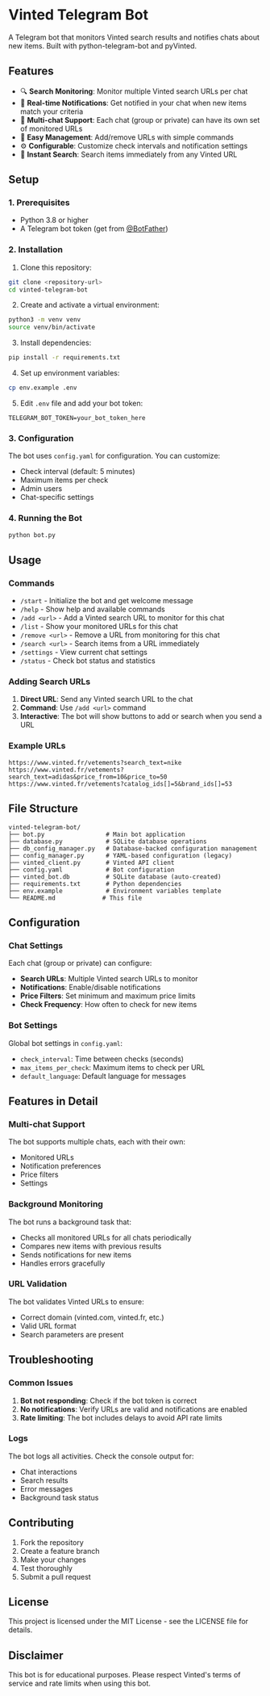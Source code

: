 # Vinted Telegram Bot

A Telegram bot that monitors Vinted search results and notifies chats about new items. Built with python-telegram-bot and pyVinted.

## Features

- 🔍 **Search Monitoring**: Monitor multiple Vinted search URLs per chat
- 🔔 **Real-time Notifications**: Get notified in your chat when new items match your criteria
- 👥 **Multi-chat Support**: Each chat (group or private) can have its own set of monitored URLs
- 📱 **Easy Management**: Add/remove URLs with simple commands
- ⚙️ **Configurable**: Customize check intervals and notification settings
- 🔎 **Instant Search**: Search items immediately from any Vinted URL

## Setup

### 1. Prerequisites

- Python 3.8 or higher
- A Telegram bot token (get from [@BotFather](https://t.me/BotFather))

### 2. Installation

1. Clone this repository:
```bash
git clone <repository-url>
cd vinted-telegram-bot
```

2. Create and activate a virtual environment:
```bash
python3 -m venv venv
source venv/bin/activate
```

3. Install dependencies:
```bash
pip install -r requirements.txt
```

4. Set up environment variables:
```bash
cp env.example .env
```

5. Edit `.env` file and add your bot token:
```
TELEGRAM_BOT_TOKEN=your_bot_token_here
```

### 3. Configuration

The bot uses `config.yaml` for configuration. You can customize:

- Check interval (default: 5 minutes)
- Maximum items per check
- Admin users
- Chat-specific settings

### 4. Running the Bot

```bash
python bot.py
```

## Usage

### Commands

- `/start` - Initialize the bot and get welcome message
- `/help` - Show help and available commands
- `/add <url>` - Add a Vinted search URL to monitor for this chat
- `/list` - Show your monitored URLs for this chat
- `/remove <url>` - Remove a URL from monitoring for this chat
- `/search <url>` - Search items from a URL immediately
- `/settings` - View current chat settings
- `/status` - Check bot status and statistics

### Adding Search URLs

1. **Direct URL**: Send any Vinted search URL to the chat
2. **Command**: Use `/add <url>` command
3. **Interactive**: The bot will show buttons to add or search when you send a URL

### Example URLs

```
https://www.vinted.fr/vetements?search_text=nike
https://www.vinted.fr/vetements?search_text=adidas&price_from=10&price_to=50
https://www.vinted.fr/vetements?catalog_ids[]=5&brand_ids[]=53
```

## File Structure

```
vinted-telegram-bot/
├── bot.py                 # Main bot application
├── database.py            # SQLite database operations
├── db_config_manager.py   # Database-backed configuration management
├── config_manager.py      # YAML-based configuration (legacy)
├── vinted_client.py       # Vinted API client
├── config.yaml            # Bot configuration
├── vinted_bot.db          # SQLite database (auto-created)
├── requirements.txt       # Python dependencies
├── env.example            # Environment variables template
└── README.md             # This file
```

## Configuration

### Chat Settings

Each chat (group or private) can configure:
- **Search URLs**: Multiple Vinted search URLs to monitor
- **Notifications**: Enable/disable notifications
- **Price Filters**: Set minimum and maximum price limits
- **Check Frequency**: How often to check for new items

### Bot Settings

Global bot settings in `config.yaml`:
- `check_interval`: Time between checks (seconds)
- `max_items_per_check`: Maximum items to check per URL
- `default_language`: Default language for messages

## Features in Detail

### Multi-chat Support

The bot supports multiple chats, each with their own:
- Monitored URLs
- Notification preferences
- Price filters
- Settings

### Background Monitoring

The bot runs a background task that:
- Checks all monitored URLs for all chats periodically
- Compares new items with previous results
- Sends notifications for new items
- Handles errors gracefully

### URL Validation

The bot validates Vinted URLs to ensure:
- Correct domain (vinted.com, vinted.fr, etc.)
- Valid URL format
- Search parameters are present

## Troubleshooting

### Common Issues

1. **Bot not responding**: Check if the bot token is correct
2. **No notifications**: Verify URLs are valid and notifications are enabled
3. **Rate limiting**: The bot includes delays to avoid API rate limits

### Logs

The bot logs all activities. Check the console output for:
- Chat interactions
- Search results
- Error messages
- Background task status

## Contributing

1. Fork the repository
2. Create a feature branch
3. Make your changes
4. Test thoroughly
5. Submit a pull request

## License

This project is licensed under the MIT License - see the LICENSE file for details.

## Disclaimer

This bot is for educational purposes. Please respect Vinted's terms of service and rate limits when using this bot. 